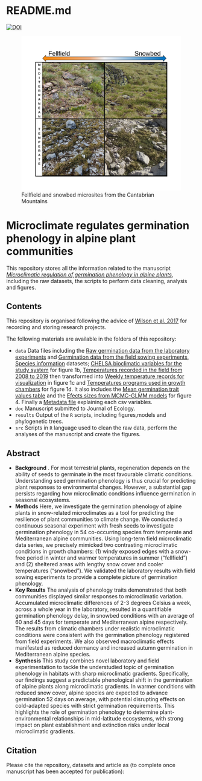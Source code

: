 README.md
================

[![DOI](https://zenodo.org/badge/440159075.svg)](https://zenodo.org/doi/10.5281/zenodo.11242675)

<figure>
<img src="microsites.png"
alt="Fellfield and snowbed microsites from the Cantabrian Mountains" />
<figcaption aria-hidden="true">Fellfield and snowbed microsites from the
Cantabrian Mountains</figcaption>
</figure>

# Microclimate regulates germination phenology in alpine plant communities

This repository stores all the information related to the manuscript
[*Microclimatic regulation of germination phenology in alpine
plants*](https://besjournals.onlinelibrary.wiley.com/doi/full/10.1111/1365-2745.14461), including the
raw datasets, the scripts to perform data cleaning, analysis and
figures.

## Contents

This repository is organised following the advice of [Wilson et
al. 2017](https://doi.org/10.1371/journal.pcbi.1005510) for recording
and storing research projects.

The following materials are available in the folders of this repository:

- `data` Data files including the [Raw germination data from the
  laboratory
  experiments](https://github.com/clara-espinosa/Germination_phenology/blob/main/data/clean%20data.csv)
  and [Germination data from the field sowing
  experiments](https://github.com/clara-espinosa/Germination_phenology/blob/main/data/field_germination.csv),
  [Species
  information](https://github.com/clara-espinosa/Germination_phenology/blob/main/data/all_info.csv)
  datasets; [CHELSA bioclimatic variables for the study
  system](https://github.com/clara-espinosa/Germination_phenology/blob/main/data/Bioclim_study_area.csv)
  for figure 1b, [Temperatures recorded in the field from 2008 to
  2019](https://github.com/clara-espinosa/Germination_phenology/blob/main/data/temp_picos_raw.csv)
  then transformed into [Weekly temperature records for
  visualization](https://github.com/clara-espinosa/Germination_phenology/blob/main/data/weekly_picos_graph.csv)
  in figure 1c and [Temperatures programs used in growth
  chambers](https://github.com/clara-espinosa/Germination_phenology/blob/main/data/date_temp.csv)
  for figure 1d. It also includes the [Mean germination trait values
  table](https://github.com/clara-espinosa/Germination_phenology/blob/main/data/meanvalues_graph.csv)
  and the [Efects sizes from MCMC-GLMM
  models](https://github.com/clara-espinosa/Germination_phenology/blob/main/data/test_effectsize.csv)
  for figure 4. Finally a [Metadata
  file](https://github.com/clara-espinosa/Germination_phenology/blob/main/data/metadata.csv)
  explaining each csv variables.
- `doc` Manuscript submitted to Journal of Ecology.
- `results` Output of the `R` scripts, including figures,models and
  phylogenetic trees.
- `src` Scripts in `R` language used to clean the raw data, perform the
  analyses of the manuscript and create the figures.

## Abstract

- **Background** . For most terrestrial plants, regeneration depends on
  the ability of seeds to germinate in the most favourable climatic
  conditions. Understanding seed germination phenology is thus crucial
  for predicting plant responses to environmental changes. However, a
  substantial gap persists regarding how microclimatic conditions
  influence germination in seasonal ecosystems.  
- **Methods** Here, we investigate the germination phenology of alpine
  plants in snow-related microclimates as a tool for predicting the
  resilience of plant communities to climate change. We conducted a
  continuous seasonal experiment with fresh seeds to investigate
  germination phenology in 54 co-occurring species from temperate and
  Mediterranean alpine communities. Using long-term field microclimatic
  data series, we precisely mimicked two contrasting microclimatic
  conditions in growth chambers: (1) windy exposed edges with a
  snow-free period in winter and warmer temperatures in summer
  (“fellfield”) and (2) sheltered areas with lengthy snow cover and
  cooler temperatures (“snowbed”). We validated the laboratory results
  with field sowing experiments to provide a complete picture of
  germination phenology.  
- **Key Results** The analysis of phenology traits demonstrated that
  both communities displayed similar responses to microclimatic
  variation. Accumulated microclimatic differences of 2-3 degrees
  Celsius a week, across a whole year in the laboratory, resulted in a
  quantifiable germination phenology delay, in snowbed conditions with
  an average of 60 and 45 days for temperate and Mediterranean alpine
  respectively. The results from climatic chambers under realistic
  microclimatic conditions were consistent with the germination
  phenology registered from field experiments. We also observed
  macroclimatic effects manifested as reduced dormancy and increased
  autumn germination in Mediterranean alpine species.
- **Synthesis** This study combines novel laboratory and field
  experimentation to tackle the understudied topic of germination
  phenology in habitats with sharp microclimatic gradients.
  Specifically, our findings suggest a predictable phenological shift in
  the germination of alpine plants along microclimatic gradients. In
  warmer conditions with reduced snow cover, alpine species are expected
  to advance germination 52 days on average, with potential disrupting
  effects on cold-adapted species with strict germination requirements.
  This highlights the role of germination phenology to determine
  plant-environmental relationships in mid-latitude ecosystems, with
  strong impact on plant establishment and extinction risks under local
  microclimatic gradients.

## Citation

Please cite the repository, datasets and article as (to complete once
manuscript has been accepted for publication):
